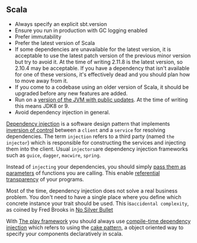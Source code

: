 Scala
-----

 * Always specify an explicit sbt.version
 * Ensure you run in production with GC logging enabled
 * Prefer immutability
 * Prefer the latest version of Scala
 * If some dependencies are unavailable for the latest version, it is acceptable to use the latest patch version of the previous minor version but try to avoid it. At the time of writing 2.11.8 is the latest version, so 2.10.4 may be acceptable. If you have a dependency that isn't available for one of these versions, it's effectively dead and you should plan how to move away from it. 
 * If you come to a codebase using an older version of Scala, it should be upgraded before any new features are added.
 * Run on a [version of the JVM with public updates](http://www.oracle.com/technetwork/java/eol-135779.html#javase). At the time of writing this means JDK8 or 9.
 * Avoid dependency injection in general. 
 
[Dependency injection](https://en.wikipedia.org/wiki/Dependency_injection) is a software design pattern that implements [inversion of control](https://en.wikipedia.org/wiki/Inversion_of_control) between a `client` and a `service` for resolving dependencies. The term `injection` refers to a third party (named `the injector`) which is responsible for constructing the services and injecting them into the client. Usual `injectors`are dependency injection frameworks such as `guice`, `dagger`, `macwire`, `spring`. 

Instead of `injecting` your dependencies, you should simply [pass them as parameters](http://debasishg.blogspot.com/2011/03/pushing-envelope-on-oo-and-functional.html) of functions you are calling. This enable [referential transparency](https://en.wikipedia.org/wiki/Referential_transparency) of your programs.

Most of the time, dependency injection does not solve a real business problem. You don't need to have a single place where you define which concrete instance your trait should be used. This is`accidental complexity`, as coined by Fred Brooks in [No Silver Bullet](`https://en.wikipedia.org/wiki/No_Silver_Bullet`)  

With [The play framework](https://www.playframework.com/) you should always use [compile-time dependency injection](https://www.playframework.com/documentation/2.5.x/ScalaCompileTimeDependencyInjection) which refers to using the [cake pattern](http://www.cakesolutions.net/teamblogs/2011/12/15/dependency-injection-vs-cake-pattern), a object oriented way to specify your components declaratively in scala.




